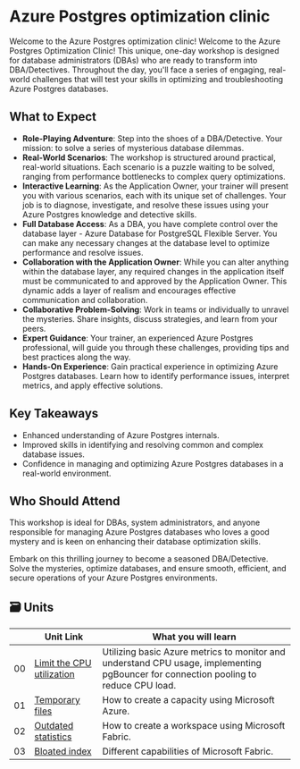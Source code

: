 # Azure Postgres optimization clinic

Welcome to the Azure Postgres optimization clinic!
Welcome to the Azure Postgres Optimization Clinic! This unique, one-day workshop is designed for database administrators (DBAs) who are ready to transform into DBA/Detectives. Throughout the day, you'll face a series of engaging, real-world challenges that will test your skills in optimizing and troubleshooting Azure Postgres databases.

## What to Expect
* **Role-Playing Adventure**: Step into the shoes of a DBA/Detective. Your mission: to solve a series of mysterious database dilemmas.
* **Real-World Scenarios**: The workshop is structured around practical, real-world situations. Each scenario is a puzzle waiting to be solved, ranging from performance bottlenecks to complex query optimizations.
* **Interactive Learning**: As the Application Owner, your trainer will present you with various scenarios, each with its unique set of challenges. Your job is to diagnose, investigate, and resolve these issues using your Azure Postgres knowledge and detective skills.
* **Full Database Access**: As a DBA, you have complete control over the database layer - Azure Database for PostgreSQL Flexible Server. You can make any necessary changes at the database level to optimize performance and resolve issues.
* **Collaboration with the Application Owner**: While you can alter anything within the database layer, any required changes in the application itself must be communicated to and approved by the Application Owner. This dynamic adds a layer of realism and encourages effective communication and collaboration.
* **Collaborative Problem-Solving**: Work in teams or individually to unravel the mysteries. Share insights, discuss strategies, and learn from your peers.
* **Expert Guidance**: Your trainer, an experienced Azure Postgres professional, will guide you through these challenges, providing tips and best practices along the way.
* **Hands-On Experience**: Gain practical experience in optimizing Azure Postgres databases. Learn how to identify performance issues, interpret metrics, and apply effective solutions.

## Key Takeaways
* Enhanced understanding of Azure Postgres internals.
* Improved skills in identifying and resolving common and complex database issues.
* Confidence in managing and optimizing Azure Postgres databases in a real-world environment.

## Who Should Attend
This workshop is ideal for DBAs, system administrators, and anyone responsible for managing Azure Postgres databases who loves a good mystery and is keen on enhancing their database optimization skills.

Embark on this thrilling journey to become a seasoned DBA/Detective. Solve the mysteries, optimize databases, and ensure smooth, efficient, and secure operations of your Azure Postgres environments.

## 🗃️ Units

| | Unit Link                                                                                       | What you will learn                                                  |
| ----- |-------------------------------------------------------------------------------------------------|----------------------------------------------------------------------|
| 00 | [Limit the CPU utilization](CPU-utilization/README.md)                                          | Utilizing basic Azure metrics to monitor and understand CPU usage, implementing pgBouncer for connection pooling to reduce CPU load. |
| 01 | [Temporary files](temporary-files/README.md)                                                    | How to create a capacity using Microsoft Azure.                      |
| 02 | [Outdated statistics](./02-create-fabric-workspace/README.md?WT.mc_id=academic-114547-leestott) | How to create a workspace using Microsoft Fabric.                    |
| 03 | [Bloated index](./03-labs-and-modules/README.md?WT.mc_id=academic-114547-leestott)              | Different capabilities of Microsoft Fabric.                          |


